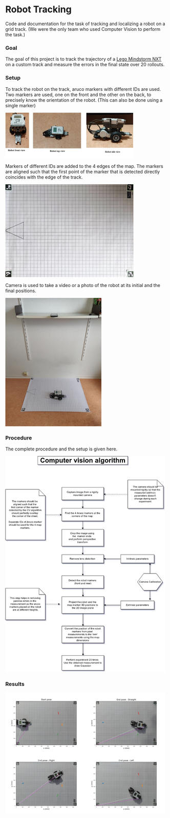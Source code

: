 # Robot Tracking
Code and documentation for the task of tracking and localizing a robot on a grid track.
(We were the only team who used Computer Vision to perform the task.)

### Goal
The goal of this project is to track the trajectory of a [Lego Mindstorm NXT](https://robots.ieee.org/robots/mindstorms/) on a custom track and measure the errors in the final state over 20 rollouts.

### Setup

To track the robot on the track, aruco markers with different IDs are used.
Two markers are used, one on the front and the other on the back, to precisely know the orientation of the robot. (This can also be done using a single marker)   

<img src="/images/collage.jpg" width="400">

Markers of different IDs are added to the 4 edges of the map.
The markers are aligned such that the first point of the marker that is detected directly coincides with the edge of the track. 

<img src="/images/map_small.png" width="400">

Camera is used to take a video or a photo of the robot at its initial and the final positions. 

<img src="/images/apparatus_front_view.png" width="300">

### Procedure
The complete procedure and the setup is given here.

<img src="/images/pipeline.png" width="500">

### Results

<img src="/images/all_images.jpg" width="500">


